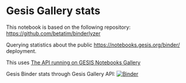 # Gesis Gallery stats

This notebook is based on the following repository: https://github.com/betatim/binderlyzer

Querying statistics about the public https://notebooks.gesis.org/binder/ deployment.

This uses [The API running on GESIS Notebooks Gallery](https://notebooks.gesis.org/gallery/api/v1.0)

Gesis Binder stats through Gesis Gallery API: [![Binder](https://notebooks.gesis.org/binder/badge_logo.svg)](https://notebooks.gesis.org/binder/v2/gh/gesiscss/binder-stats/master?filepath=Gesis%20Binder%20stats.ipynb)

